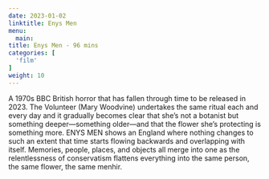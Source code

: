 ```yaml
---
date: 2023-01-02
linktitle: Enys Men
menu:
  main:
title: Enys Men - 96 mins
categories: [
  'film'
]
weight: 10
---
```


A 1970s BBC British horror that has fallen through time to be released in 2023. The Volunteer (Mary Woodvine) undertakes the same ritual each and every day and it gradually becomes clear that she’s not a botanist but something deeper—something older—and that the flower she’s protecting is something more. ENYS MEN shows an England where nothing changes to such an extent that time starts flowing backwards and overlapping with itself. Memories, people, places, and objects all merge into one as the relentlessness of conservatism flattens everything into the same person, the same flower, the same menhir.